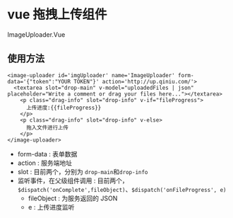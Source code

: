 # vue 拖拽上传组件

ImageUploader.Vue

## 使用方法

```
<image-uploader id='imgUploader' name='ImageUploader' form-data='{"token":"YOUR TOKEN"}' action='http://up.qiniu.com/'>
  <textarea slot="drop-main" v-model="uploadedFiles | json"  placeholder="Write a comment or drag your files here..."></textarea>
    <p class="drag-info" slot="drop-info" v-if="fileProgress">
      上传进度:{{fileProgress}}
    </p>
    <p class="drag-info" slot="drop-info" v-else>
      拖入文件进行上传
    </p>
</image-uploader>
```

 - form-data : 表单数据
 - action : 服务端地址
 - slot : 目前两个，分别为 `drop-main`和`drop-info`
 - 监听事件，在父级组件调用 : 目前两个，`$dispatch('onComplete',fileObject)`、`$dispatch('onFileProgress', e)`
   - fileObject : 为服务返回的 JSON
   - e : 上传进度监听
